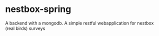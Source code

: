 # nestbox-spring
A backend with a mongodb. A simple restful webapplication for nestbox (real birds) surveys
